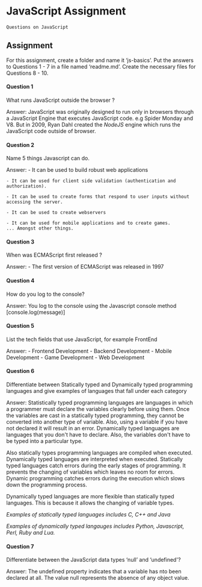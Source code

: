 # JavaScript Assignment

` Questions on JavaScript `

## Assignment
For this assignment, create a folder and name it ‘js-basics’. Put the answers to Questions 1 - 7 in a file named ‘readme.md’. Create the necessary files for Questions 8 - 10.

#### Question 1
What runs JavaScript outside the browser ?

Answer:
JavaScript was originally designed to run only in browsers through a JavaScript Engine that executes JavaScript code. e.g Spider Monday and V8. But in 2009, Ryan Dahl created the *NodeJS* engine which runs the JavaScript code outside of browser. 

#### Question 2
Name 5 things Javascript can do.

Answer:
    - It can be used to build robust web applications
    
    - It can be used for client side validation (authentication and authorization).
    
    - It can be used to create forms that respond to user inputs without accessing the server.
    
    - It can be used to create webservers
    
    - It can be used for mobile applications and to create games. 
    ... Amongst other things.

#### Question 3
When was ECMAScript first released ?

Answer:
    - The first version of ECMAScript was released in 1997

#### Question 4
How do you log to the console?

Answer:
You log to the console using the Javascript console method [console.log(message)]

#### Question 5
List the tech fields that use JavaScript, for example FrontEnd

Answer:
    - Frontend Development
    - Backend Development
    - Mobile Development
    - Game Development
    - Web Development

#### Question 6
Differentiate between Statically typed and Dynamically typed programming languages and give examples of languages that fall under each category

Answer:
Statistically typed programming languages are languages in which a programmer must declare the variables clearly before using them. Once the variables are cast in a statically typed programming, they cannot be converted into another type of variable. Also, using a variable if you have not declared it will result in an error. Dynamically typed languages are languages that you don't have to declare. Also, the variables don't have to be typed into a particular type.

Also statically types programming languages are compiled when executed. Dynamically typed languages are interpreted when executed. Statically typed languages catch errors during the early stages of programming. It prevents the changing of variables which leaves no room for errors. Dynamic programming catches errors during the execution which slows down the programming process.

Dynamically typed languages are more flexible than statically typed languages. This is because it allows the changing of variable types.

*Examples of statically typed languages includes C, C++ and Java*

*Examples of dynamically typed langauges includes Python, Javascript, Perl, Ruby and Lua.*

#### Question 7
Differentiate between the JavaScript data types ‘null’ and ‘undefined'?

Answer:
The undefined property indicates that a variable has nto been declared at all. The value null represents the absence of any object value.
